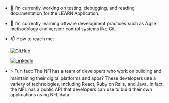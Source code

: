 - 🔭 I’m currently working on testing, debugging, and reading documentation for the LEARN Application.

- 🌱 I’m currently learning oftware development practices such as Agile methodology and version control systems like Git.

- 📫 How to reach me: 


     [![GitHub](https://img.shields.io/badge/GitHub-000000?style=for-the-badge&logo=GitHub&logoColor=white)](https://github.com/Manflo27) 

     [![LinkedIn](https://img.shields.io/badge/LinkedIn-0077B5?style=for-the-badge&logo=linkedin&logoColor=white)](https://www.linkedin.com/in/manny-flores-0816894b/)

                     


- ⚡ Fun fact: The NFl has a team of developers who work on building and maintaining their digital platforms and apps? These developers use a variety of technologies, including React, Ruby on Rails, and Java. In fact, the NFL has a public API that developers can use to build their own applications using NFL data.

